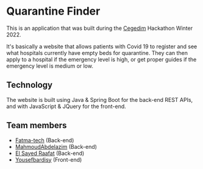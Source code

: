 # Quarantine Finder
This is an application that was built during the [Cegedim](https://www.cegedim.com/Pages/default.aspx) Hackathon Winter 2022.

It's basically a website that allows patients with Covid 19 to register and see what hospitals currently have empty beds for quarantine.
They can then apply to a hospital if the emergency level is high, or get proper guides if the emergency level is medium or low.

## Technology
The website is built using Java & Spring Boot for the back-end REST APIs, and with JavaScript & JQuery for the front-end.

## Team members
- [Fatma-tech](https://github.com/Fatma-tech) (Back-end)
- [MahmoudAbdelazim](https://github.com/MahmoudAbdelazim) (Back-end)
- [El Sayed Raafat](https://github.com/ElsayedRafat) (Back-end)
- [Yousefbardisy](https://github.com/Yousefbardisy) (Front-end)
